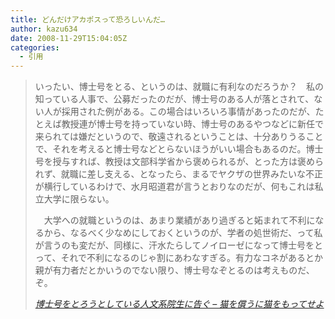 ```yaml
---
title: どんだけアカポスって恐ろしいんだ…
author: kazu634
date: 2008-11-29T15:04:05Z
categories:
  - 引用
---
```

<div class="section">
<blockquote title="博士号をとろうとしている人文系院生に告ぐ - 猫を償うに猫をもってせよ" cite="http://d.hatena.ne.jp/jun-jun1965/20081129">
<p>
      いったい、博士号をとる、というのは、就職に有利なのだろうか？　私の知っている人事で、公募だったのだが、博士号のある人が落とされて、ない人が採用された例がある。この場合はいろいろ事情があったのだが、たとえば教授連が博士号を持っていない時、博士号のあるやつなどに新任で来られては嫌だというので、敬遠されるということは、十分ありうることで、それを考えると博士号などとらないほうがいい場合もあるのだ。博士号を授与すれば、教授は文部科学省から褒められるが、とった方は褒められず、就職に差し支える、となったら、まるでヤクザの世界みたいな不正が横行しているわけで、水月昭道君が言うとおりなのだが、何もこれは私立大学に限らない。
</p>

<p>
      　大学への就職というのは、あまり業績があり過ぎると妬まれて不利になるから、なるべく少なめにしておくというのが、学者の処世術だ、って私が言うのも変だが、同様に、汗水たらしてノイローゼになって博士号をとって、それで不利になるのじゃ割にあわなすぎる。有力なコネがあるとか親が有力者だとかいうのでない限り、博士号なぞとるのは考えものだ、ぞ。
</p>

<p>
<cite><a href="http://d.hatena.ne.jp/jun-jun1965/20081129" onclick="__gaTracker('send', 'event', 'outbound-article', 'http://d.hatena.ne.jp/jun-jun1965/20081129', '博士号をとろうとしている人文系院生に告ぐ &#8211; 猫を償うに猫をもってせよ');" target="_blank">博士号をとろうとしている人文系院生に告ぐ &#8211; 猫を償うに猫をもってせよ</a></cite>
</p>
</blockquote>
</div>
